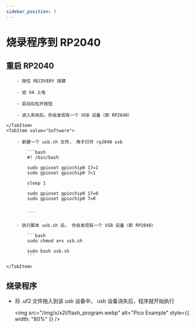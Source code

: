 ```yaml
---
sidebar_position: 3
---
```


# 烧录程序到 RP2040

## 重启 RP2040

<Tabs queryString="flash_way">
    <TabItem value="Hardware">

        - 按住 RECOVERY 按键

        - 给 X4 上电

        - 启动后松开按钮

        - 进入系统后，你会发现有一个 USB 设备（即 RP2040）

    </TabItem>
    <TabItem value="Software">

        - 新建一个 usb.sh 文件， 用于打开 rp2040 usb

            ```bash
            #! /bin/bash

            sudo gpioset gpiochip0 17=1
            sudo gpioset gpiochip0 7=1

            sleep 1

            sudo gpioset gpiochip0 17=0
            sudo gpioset gpiochip0 7=0


            ```

        - 执行脚本 usb.sh 后， 你会发现有一个 USB 设备（即 RP2040）

            ```bash
            sudo chmod a+x usb.sh

            sudo bash usb.sh
            ```

    </TabItem>

</Tabs>

## 烧录程序

- 将 .uf2 文件拖入到该 usb 设备中， usb 设备消失后，程序就开始执行

  <img src="/img/x/x2l/flash_program.webp" alt="Pico Example" style={{ width: "80%" }} />
